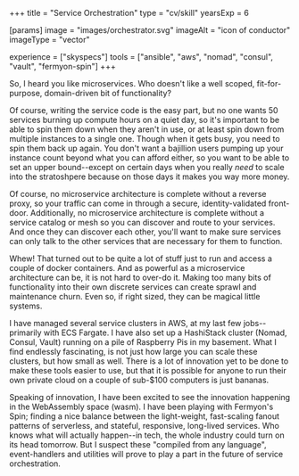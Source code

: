 +++
title = "Service Orchestration"
type = "cv/skill"
yearsExp = 6

[params]
  image = "images/orchestrator.svg"
  imageAlt = "icon of conductor"
  imageType = "vector"

experience = ["skyspecs"]
tools = ["ansible", "aws", "nomad", "consul", "vault", "fermyon-spin"]
+++

So, I heard you like microservices. Who doesn't like a well scoped, fit-for-purpose, domain-driven bit of functionality?

Of course, writing the service code is the easy part, but no one wants 50 services burning up compute hours on a quiet day, so it's important to be able to spin them down when they aren't in use, or at least spin down from multiple instances to a single one. Though when it gets busy, you need to spin them back up again. You don't want a bajillion users pumping up your instance count beyond what you can afford either, so you want to be able to set an upper bound--except on certain days when you really _need_ to scale into the stratoshpere because on those days it makes you way more money.

Of course, no microservice architecture is complete without a reverse proxy, so your traffic can come in through a secure, identity-validated front-door. Additionally, no microservice architecture is complete without a service catalog or mesh so you can discover and route to your services. And once they can discover each other, you'll want to make sure services can only talk to the other services that are necessary for them to function.

Whew! That turned out to be quite a lot of stuff just to run and access a couple of docker containers. And as powerful as a microservice architecture can be, it is not hard to over-do it. Making too many bits of functionality into their own discrete services can create sprawl and maintenance churn. Even so, if right sized, they can be magical little systems.

I have managed several service clusters in AWS, at my last few jobs--primarily with ECS Fargate. I have also set up a HashiStack cluster (Nomad, Consul, Vault) running on a pile of Raspberry Pis in my basement. What I find endlessly fascinating, is not just how large you can scale these clusters, but how small as well. There is a lot of innovation yet to be done to make these tools easier to use, but that it is possible for anyone to run their own private cloud on a couple of sub-$100 computers is just bananas.

Speaking of innovation, I have been excited to see the innovation happening in the WebAssembly space (wasm). I have been playing with Fermyon's Spin; finding a nice balance between the light-weight, fast-scaling fanout patterns of serverless, and stateful, responsive, long-lived services. Who knows what will actually happen--in tech, the whole industry could turn on its head tomorrow. But I suspect these "compiled from any language", event-handlers and utilities will prove to play a part in the future of service orchestration.
